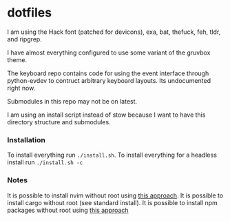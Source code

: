 # dotfiles

I am using the Hack font (patched for devicons), exa, bat, thefuck, feh, tldr, and ripgrep. 

I have almost everything configured to use some variant of the gruvbox theme.

The keyboard repo contains code for using the event interface through python-evdev to contruct arbitrary 
keyboard layouts. Its undocumented right now.

Submodules in this repo may not be on latest.

I am using an install script instead of stow because I want to have this directory structure and submodules.

### Installation

To install everything run `./install.sh`. To install everything for a headless install run `./install.sh -c`

### Notes

It is possible to install nvim without root using 
[this approach](https://github.com/neovim/neovim/wiki/Installing-Neovim#Linux).
It is possible to install cargo without root (see standard install).
It is possible to install npm packages without root using 
[this approach](https://docs.npmjs.com/resolving-eacces-permissions-errors-when-installing-packages-globally)

